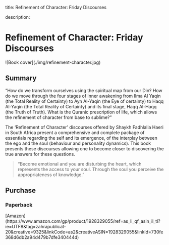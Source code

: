 title: Refinement of Character: Friday Discourses

description:

# Refinement of Character: Friday Discourses

<div markdown="1" class="cover-image">
![Book cover](./img/refinement-character.jpg)
</div>

## Summary

“How do we transform ourselves using the spiritual map from our Din? How do we move through the four stages of inner awakening from Ilma Al Yaqin (the Total Reality of Certainty) to Ayn Al-Yaqin (the Eye of certainty) to Haqq Al-Yaqin (the Total Reality of Certainty) and its final stage, Haqq Al-Haqq (the Truth of Truth). What is the Quranic prescription of life, which allows the refinement of character from base to sublime?”

The ‘Refinement of Character’ discourses offered by Shaykh Fadhlalla Haeri in South Africa present a comprehensive and complete package of essentials regarding the self and its emergence, of the interplay between the ego and the soul (behaviour and personality dynamics). This book presents these discourses allowing one to become closer to discovering the true answers for these questions.

>“Become emotional and you are disturbing the heart, which represents the access to your soul. Through the soul you perceive the appropriateness of knowledge.”

## Purchase

### Paperback

<div markdown="3" class="purchase-link">
[Amazon](https://www.amazon.com/gp/product/1928329055/ref=as_li_qf_asin_il_tl?ie=UTF8&tag=zahrapublicat-20&creative=9325&linkCode=as2&creativeASIN=1928329055&linkId=730fe368d6db2a94d479b7dfe340444d)
</div>